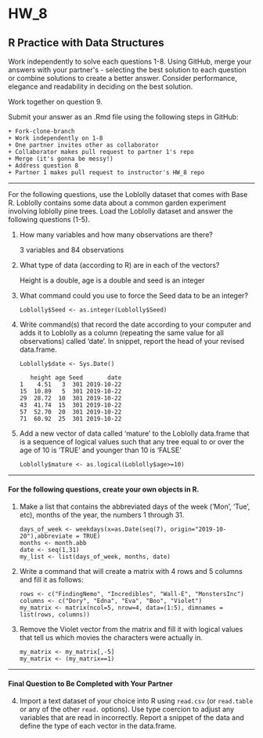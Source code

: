 # HW_8
## R Practice with Data Structures

Work independently to solve each questions 1-8. Using GitHub, merge your answers with your partner's - selecting the best solution to each question or combine solutions to create a better answer.  Consider performance, elegance and readability in deciding on the best solution.

Work together on question 9.

Submit your answer as an .Rmd file using the following steps in GitHub:  

    + Fork-clone-branch 
    + Work independently on 1-8  
    + One partner invites other as collaborator  
    + Collaborator makes pull request to partner 1's repo  
    + Merge (it's gonna be messy!)  
    + Address question 8 
    + Partner 1 makes pull request to instructor's HW_8 repo  

***
For the following questions, use the Loblolly dataset that comes with Base R. Loblolly contains some data about a common garden experiment involving loblolly pine trees. Load the Loblolly dataset and answer the following questions (1-5).

1.  How many variables and how many observations are there? 
    
    3 variables and 84 observations

2.  What type of data (according to R) are in each of the vectors?
    
    Height is a double, age is a double and seed is an integer

3.  What command could you use to force the Seed data to be an integer?
    
    `Loblolly$Seed <- as.integer(Loblolly$Seed)`

4.  Write command(s) that record the date according to your computer and
    adds it to Loblolly as a column (repeating the same value for all
    observations) called ‘date’. In snippet, report the head of your
    revised data.frame.
    
    `Loblolly$date <- Sys.Date()`
    ```
       height age Seed       date
    1    4.51   3  301 2019-10-22
    15  10.89   5  301 2019-10-22
    29  28.72  10  301 2019-10-22
    43  41.74  15  301 2019-10-22
    57  52.70  20  301 2019-10-22
    71  60.92  25  301 2019-10-22
    ```

5.  Add a new vector of data called ‘mature’ to the Loblolly data.frame
    that is a sequence of logical values such that any tree equal to or
    over the age of 10 is ‘TRUE’ and younger than 10 is ‘FALSE’
    
    `Loblolly$mature <- as.logical(Loblolly$age>=10)`

------------------------------------------------------------------------
#### For the following questions, create your own objects in R.

1.  Make a list that contains the abbreviated days of the week (‘Mon’,
    ‘Tue’, etc), months of the year, the numbers 1 through 31.
    ```
    days_of_week <- weekdays(x=as.Date(seq(7), origin="2019-10-20"),abbreviate = TRUE)
    months <- month.abb
    date <- seq(1,31)
    my_list <- list(days_of_week, months, date)
    ```

2.  Write a command that will create a matrix with 4 rows and 5 columns
    and fill it as follows:
    ```
    rows <- c("FindingNemo", "Incredibles", "Wall-E", "MonstersInc")
    columns <- c("Dory", "Edna", "Eva", "Boo", "Violet")
    my_matrix <- matrix(ncol=5, nrow=4, data=(1:5), dimnames = list(rows, columns))
    ```

3. Remove the Violet vector from the matrix and fill it with logical values that tell us which movies the characters were actually in.
    ```
    my_matrix <- my_matrix[,-5]
    my_matrix <- (my_matrix==1)
    ```
    
***
#### Final Question to Be Completed with Your Partner
4. Import a text dataset of your choice into R using `read.csv` (or `read.table` or any of the other `read.` options). Use type coercion to adjust any variables that are read in incorrectly.  Report a snippet of the data and define the type of each vector in the data.frame.

